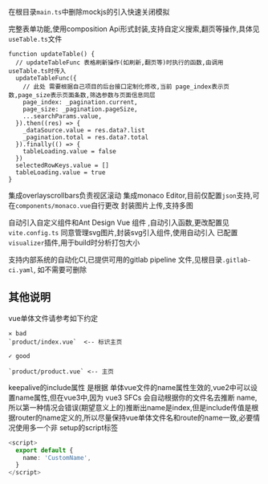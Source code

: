 在根目录`main.ts`中删除mockjs的引入快速关闭模拟

完整表单功能,使用composition Api形式封装,支持自定义搜索,翻页等操作,具体见`useTable.ts`文件

```tsx
function updateTable() {
  // updateTableFunc 表格刷新操作(如刷新,翻页等)时执行的函数,由调用useTable.ts时传入
  updateTableFunc({
    // 此处 需要根据自己项目的后台接口定制化修改,当前 page_index表示页数,page_size表示页面条数,筛选参数与页面信息同层
    page_index: _pagination.current,
    page_size: _pagination.pageSize,
    ...searchParams.value,
  }).then((res) => {
    _dataSource.value = res.data?.list
    _pagination.total = res.data?.total
  }).finally(() => {
    tableLoading.value = false
  })
  selectedRowKeys.value = []
  tableLoading.value = true
}
```

集成overlayscrollbars负责视区滚动
集成monaco Editor,目前仅配置`json`支持,可在`components/monaco.vue`自行更改
封装图片上传,支持多图

自动引入自定义组件和Ant Design Vue 组件 ,自动引入函数,更改配置见`vite.config.ts`
同意管理svg图片,封装svg引入组件,使用自动引入
已配置`visualizer`插件,用于build时分析打包大小

支持内部系统的自动化CI,已提供可用的gitlab pipeline 文件,见根目录`.gitlab-ci.yaml`,
如不需要可删除


## 其他说明
vue单体文件请参考如下约定
```shell
✕ bad
`product/index.vue`  <-- 标识主页

✓ good

`product/product.vue` <-- 主页

```

keepalive的include属性 是根据 单体vue文件的name属性生效的,vue2中可以设置name属性,但在vue3中,因为 vue3 SFCs 会自动根据你的文件名去推断 name,所以第一种情况会错误(期望意义上的)推断出name是index,但是include传值是根据router的name定义的,所以尽量保持vue单体文件名和route的name一致,必要情况使用多一个非 setup的script标签

```typescript
<script>
  export default {
    name: 'CustomName',
  }
</script>
```